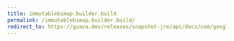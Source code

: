 ```yaml
---
title: immutablebimap.builder.build
permalink: /immutablebimap.builder.build/
redirect_to: https://guava.dev/releases/snapshot-jre/api/docs/com/google/common/collect/ImmutableBiMap.Builder.html#build--
---
```

